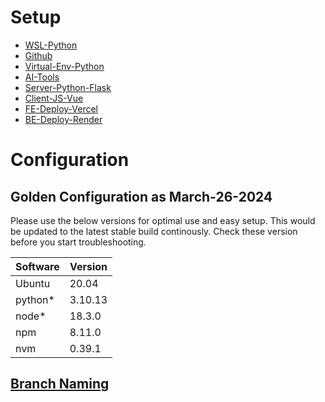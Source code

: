 # Setup

* [WSL-Python](docs/wsl_python_setup.md)
* [Github](docs/github_setup.md)
* [Virtual-Env-Python](docs/virtual_environment_setup.md)
* [AI-Tools](/docs/ai_tools_setup.md)
* [Server-Python-Flask](/docs/server_setup.md)
* [Client-JS-Vue](docs/client_setup.md)
* [FE-Deploy-Vercel](docs/frontend_deploy.md)
* [BE-Deploy-Render](docs/backend_deploy.md)

# Configuration
## Golden Configuration as March-26-2024

Please use the below versions for optimal use and easy setup. This would be updated to the latest stable build continously. Check these version before you start troubleshooting.

|Software	| Version |
| --------- | ------- |
| Ubuntu	| 20.04 |
| python*	| 3.10.13 |
| node*    | 18.3.0 |
| npm | 8.11.0 |
| nvm | 0.39.1 |

## [Branch Naming](docs/branch_naming.md)
